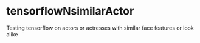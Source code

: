 # tensorflowNsimilarActor
Testing tensorflow on actors or actresses with similar face features or look alike
